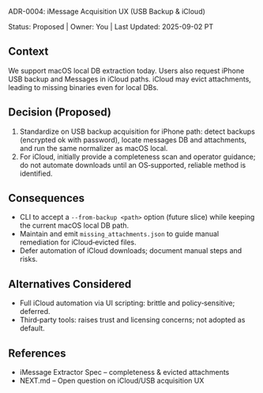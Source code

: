 ADR-0004: iMessage Acquisition UX (USB Backup & iCloud)

Status: Proposed | Owner: You | Last Updated: 2025-09-02 PT

## Context

We support macOS local DB extraction today. Users also request iPhone USB backup and Messages in iCloud paths. iCloud may evict attachments, leading to missing binaries even for local DBs.

## Decision (Proposed)

1) Standardize on USB backup acquisition for iPhone path: detect backups (encrypted ok with password), locate messages DB and attachments, and run the same normalizer as macOS local.
2) For iCloud, initially provide a completeness scan and operator guidance; do not automate downloads until an OS‑supported, reliable method is identified.

## Consequences

- CLI to accept a `--from-backup <path>` option (future slice) while keeping the current macOS local DB path.
- Maintain and emit `missing_attachments.json` to guide manual remediation for iCloud‑evicted files.
- Defer automation of iCloud downloads; document manual steps and risks.

## Alternatives Considered

- Full iCloud automation via UI scripting: brittle and policy‑sensitive; deferred.
- Third‑party tools: raises trust and licensing concerns; not adopted as default.

## References

- iMessage Extractor Spec – completeness & evicted attachments
- NEXT.md – Open question on iCloud/USB acquisition UX
